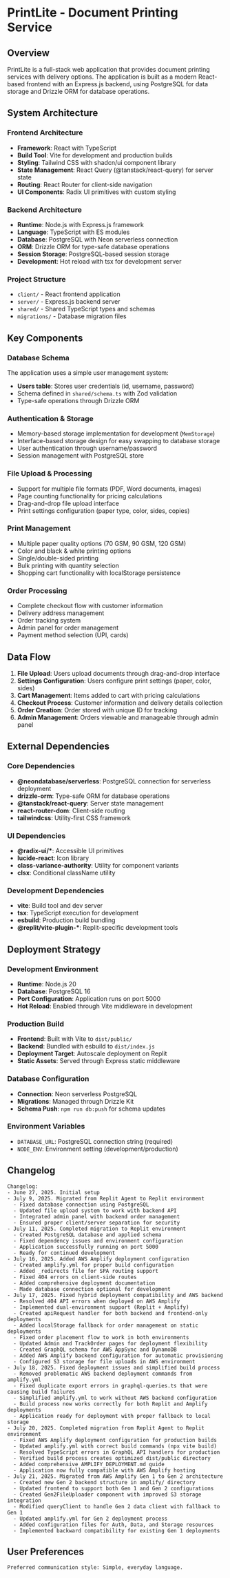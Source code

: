 # PrintLite - Document Printing Service

## Overview

PrintLite is a full-stack web application that provides document printing services with delivery options. The application is built as a modern React-based frontend with an Express.js backend, using PostgreSQL for data storage and Drizzle ORM for database operations.

## System Architecture

### Frontend Architecture
- **Framework**: React with TypeScript
- **Build Tool**: Vite for development and production builds
- **Styling**: Tailwind CSS with shadcn/ui component library
- **State Management**: React Query (@tanstack/react-query) for server state
- **Routing**: React Router for client-side navigation
- **UI Components**: Radix UI primitives with custom styling

### Backend Architecture
- **Runtime**: Node.js with Express.js framework
- **Language**: TypeScript with ES modules
- **Database**: PostgreSQL with Neon serverless connection
- **ORM**: Drizzle ORM for type-safe database operations
- **Session Storage**: PostgreSQL-based session storage
- **Development**: Hot reload with tsx for development server

### Project Structure
- `client/` - React frontend application
- `server/` - Express.js backend server
- `shared/` - Shared TypeScript types and schemas
- `migrations/` - Database migration files

## Key Components

### Database Schema
The application uses a simple user management system:
- **Users table**: Stores user credentials (id, username, password)
- Schema defined in `shared/schema.ts` with Zod validation
- Type-safe operations through Drizzle ORM

### Authentication & Storage
- Memory-based storage implementation for development (`MemStorage`)
- Interface-based storage design for easy swapping to database storage
- User authentication through username/password
- Session management with PostgreSQL store

### File Upload & Processing
- Support for multiple file formats (PDF, Word documents, images)
- Page counting functionality for pricing calculations
- Drag-and-drop file upload interface
- Print settings configuration (paper type, color, sides, copies)

### Print Management
- Multiple paper quality options (70 GSM, 90 GSM, 120 GSM)
- Color and black & white printing options
- Single/double-sided printing
- Bulk printing with quantity selection
- Shopping cart functionality with localStorage persistence

### Order Processing
- Complete checkout flow with customer information
- Delivery address management
- Order tracking system
- Admin panel for order management
- Payment method selection (UPI, cards)

## Data Flow

1. **File Upload**: Users upload documents through drag-and-drop interface
2. **Settings Configuration**: Users configure print settings (paper, color, sides)
3. **Cart Management**: Items added to cart with pricing calculations
4. **Checkout Process**: Customer information and delivery details collection
5. **Order Creation**: Order stored with unique ID for tracking
6. **Admin Management**: Orders viewable and manageable through admin panel

## External Dependencies

### Core Dependencies
- **@neondatabase/serverless**: PostgreSQL connection for serverless deployment
- **drizzle-orm**: Type-safe ORM for database operations
- **@tanstack/react-query**: Server state management
- **react-router-dom**: Client-side routing
- **tailwindcss**: Utility-first CSS framework

### UI Dependencies
- **@radix-ui/\***: Accessible UI primitives
- **lucide-react**: Icon library
- **class-variance-authority**: Utility for component variants
- **clsx**: Conditional className utility

### Development Dependencies
- **vite**: Build tool and dev server
- **tsx**: TypeScript execution for development
- **esbuild**: Production build bundling
- **@replit/vite-plugin-\***: Replit-specific development tools

## Deployment Strategy

### Development Environment
- **Runtime**: Node.js 20
- **Database**: PostgreSQL 16
- **Port Configuration**: Application runs on port 5000
- **Hot Reload**: Enabled through Vite middleware in development

### Production Build
- **Frontend**: Built with Vite to `dist/public/`
- **Backend**: Bundled with esbuild to `dist/index.js`
- **Deployment Target**: Autoscale deployment on Replit
- **Static Assets**: Served through Express static middleware

### Database Configuration
- **Connection**: Neon serverless PostgreSQL
- **Migrations**: Managed through Drizzle Kit
- **Schema Push**: `npm run db:push` for schema updates

### Environment Variables
- `DATABASE_URL`: PostgreSQL connection string (required)
- `NODE_ENV`: Environment setting (development/production)

## Changelog

```
Changelog:
- June 27, 2025. Initial setup
- July 9, 2025. Migrated from Replit Agent to Replit environment
  - Fixed database connection using PostgreSQL
  - Updated file upload system to work with backend API
  - Integrated admin panel with backend order management
  - Ensured proper client/server separation for security
- July 11, 2025. Completed migration to Replit environment
  - Created PostgreSQL database and applied schema
  - Fixed dependency issues and environment configuration
  - Application successfully running on port 5000
  - Ready for continued development
- July 16, 2025. Added AWS Amplify deployment configuration
  - Created amplify.yml for proper build configuration
  - Added _redirects file for SPA routing support
  - Fixed 404 errors on client-side routes
  - Added comprehensive deployment documentation
  - Made database connection optional for development
- July 17, 2025. Fixed hybrid deployment compatibility and AWS backend
  - Resolved 404 API errors when deployed on AWS Amplify
  - Implemented dual-environment support (Replit + Amplify)
  - Created apiRequest handler for both backend and frontend-only deployments
  - Added localStorage fallback for order management on static deployments
  - Fixed order placement flow to work in both environments
  - Updated Admin and TrackOrder pages for deployment flexibility
  - Created GraphQL schema for AWS AppSync and DynamoDB
  - Added AWS Amplify backend configuration for automatic provisioning
  - Configured S3 storage for file uploads in AWS environment
- July 18, 2025. Fixed deployment issues and simplified build process
  - Removed problematic AWS backend deployment commands from amplify.yml
  - Fixed duplicate export errors in graphql-queries.ts that were causing build failures
  - Simplified amplify.yml to work without AWS backend configuration
  - Build process now works correctly for both Replit and Amplify deployments
  - Application ready for deployment with proper fallback to local storage
- July 20, 2025. Completed migration from Replit Agent to Replit environment
  - Fixed AWS Amplify deployment configuration for production builds
  - Updated amplify.yml with correct build commands (npx vite build)
  - Resolved TypeScript errors in GraphQL API handlers for production
  - Verified build process creates optimized dist/public directory
  - Added comprehensive AMPLIFY_DEPLOYMENT.md guide
  - Application now fully compatible with AWS Amplify hosting
- July 21, 2025. Migrated from AWS Amplify Gen 1 to Gen 2 architecture
  - Created new Gen 2 backend structure in amplify/ directory
  - Updated frontend to support both Gen 1 and Gen 2 configurations
  - Created Gen2FileUploader component with improved S3 storage integration
  - Modified queryClient to handle Gen 2 data client with fallback to Gen 1
  - Updated amplify.yml for Gen 2 deployment process
  - Added configuration files for Auth, Data, and Storage resources
  - Implemented backward compatibility for existing Gen 1 deployments
```

## User Preferences

```
Preferred communication style: Simple, everyday language.
```